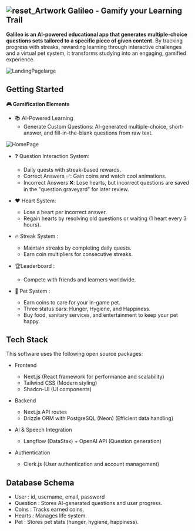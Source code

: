  ## ![reset_Artwork](https://github.com/user-attachments/assets/ec932d14-ae6f-4c99-b2d2-384d906de9e6)   Galileo - Gamify your Learning Trail

**Galileo is an AI-powered educational app that generates multiple-choice questions sets tailored to a specific piece of given content.** By tracking progress with streaks, rewarding learning through interactive challenges and a virtual pet system, it transforms studying into an engaging, gamified experience.  

![LandingPagelarge](https://github.com/user-attachments/assets/1a092416-7a01-4802-967d-9a14f9db8b88)


## Getting Started
**🎮 Gamification Elements**  
- 📚 AI-Powered Learning  
  - Generate Custom Questions: AI-generated multiple-choice, short-answer, and fill-in-the-blank questions from raw text.

![HomePage](https://github.com/user-attachments/assets/fdad01a9-ac58-4fb9-9aa5-67b3bbec13d7)
    
- ❓ Question Interaction System:  
  - Daily quests with streak-based rewards.  
  - Correct Answers ✅: Gain coins and watch cool animations.  
  - Incorrect Answers ❌: Lose hearts, but incorrect questions are saved in the "question graveyard" for later review.  
  
- ❤️ Heart System:  
  - Lose a heart per incorrect answer.  
  - Regain hearts by resolving old questions or waiting (1 heart every 3 hours).  
  
- 🔥 Streak System :  
  - Maintain streaks by completing daily quests.  
  - Earn coin multipliers for consecutive streaks.
  
- 🏆Leaderboard :  
  - Compete with friends and learners worldwide.
  
- 🐾 Pet System :  
  - Earn coins to care for your in-game pet.  
  - Three status bars: Hunger, Hygiene, and Happiness.  
  - Buy food, sanitary services, and entertainment to keep your pet happy.
  


## Tech Stack  
This software uses the following open source packages:
- Frontend  
  - Next.js (React framework for performance and scalability)  
  - Tailwind CSS (Modern styling)  
  - Shadcn-UI (UI components)  
  
- Backend  
  - Next.js API routes  
  - Drizzle ORM with PostgreSQL (Neon) (Efficient data handling)
  
- AI & Speech Integration  
  - Langflow (DataStax) + OpenAI API (Question generation)  
  
- Authentication  
  - Clerk.js (User authentication and account management)
  
 ## Database Schema  
  - User     : id, username, email, password  
  - Question : Stores AI-generated questions and user progress.  
  - Coins    : Tracks earned coins.  
  - Hearts   : Manages life system.  
  - Pet      : Stores pet stats (hunger, hygiene, happiness).
